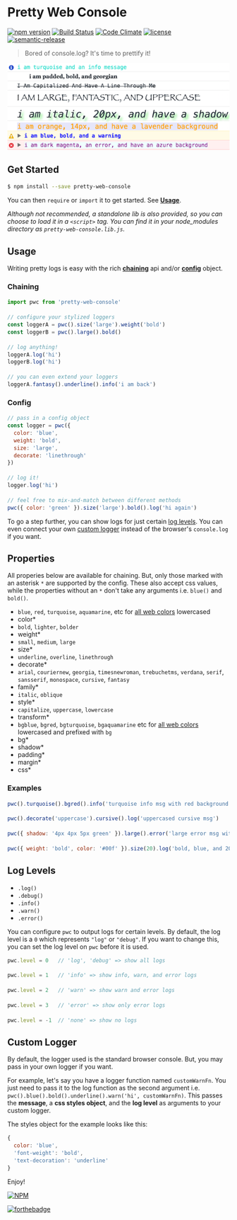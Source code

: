 # Pretty Web Console

[![npm version](https://badge.fury.io/js/pretty-web-console.svg)](https://www.npmjs.com/package/pretty-web-console)
[![Build Status](https://travis-ci.org/bbmoz/pretty-web-console.svg)](https://travis-ci.org/bbmoz/pretty-web-console)
[![Code Climate](https://codeclimate.com/github/bbmoz/pretty-web-console/badges/gpa.svg)](https://codeclimate.com/github/bbmoz/pretty-web-console)
[![license](https://img.shields.io/badge/license-MIT-blue.svg)](https://github.com/bbmoz/pretty-web-console/blob/master/LICENSE)
[![semantic-release](https://img.shields.io/badge/%20%20%F0%9F%93%A6%F0%9F%9A%80-semantic--release-e10079.svg)](https://github.com/bbmoz/pretty-web-console/releases)

> Bored of console.log? It's time to prettify it!

![example](/media/example.png)

## Get Started

```bash
$ npm install --save pretty-web-console
```

You can then `require` or `import` it to get started. See [**Usage**](#usage).

*Although not recommended, a standalone lib is also provided, so you can choose to load it in a `<script>` tag. You can find it in your node_modules directory as `pretty-web-console.lib.js`.*

## Usage

Writing pretty logs is easy with the rich [**chaining**](#chaining) api and/or [**config**](#config) object.

### Chaining

```javascript
import pwc from 'pretty-web-console'

// configure your stylized loggers
const loggerA = pwc().size('large').weight('bold')
const loggerB = pwc().large().bold()

// log anything!
loggerA.log('hi')
loggerB.log('hi')

// you can even extend your loggers
loggerA.fantasy().underline().info('i am back')
```

### Config

```javascript
// pass in a config object
const logger = pwc({
  color: 'blue',
  weight: 'bold',
  size: 'large',
  decorate: 'linethrough'
})

// log it!
logger.log('hi')

// feel free to mix-and-match between different methods
pwc({ color: 'green' }).size('large').bold().log('hi again')
```

 To go a step further, you can show logs for just certain [log levels](#log-levels). You can even connect your own [custom logger](#custom-logger) instead of the browser's `console.log` if you want.

## Properties

All properies below are available for chaining. But, only those marked with an asterisk `*` are supported by the config. These also accept css values, while the properties without an `*` don't take any arguments i.e. `blue()` and `bold()`.

* `blue`, `red`, `turquoise`, `aquamarine`, etc for [all web colors](https://en.wikipedia.org/wiki/Web_colors#X11_color_names) lowercased
* color*
* `bold`, `lighter`, `bolder`
* weight*
* `small`, `medium`, `large`
* size*
* `underline`, `overline`, `linethrough`
* decorate*
* `arial`, `couriernew`, `georgia`, `timesnewroman`, `trebuchetms`, `verdana`, `serif`, `sansserif`, `monospace`, `cursive`, `fantasy`
* family*
* `italic`, `oblique`
* style*
* `capitalize`, `uppercase`, `lowercase`
* transform*
* `bgblue`, `bgred`, `bgturquoise`, `bgaquamarine` etc for [all web colors](https://en.wikipedia.org/wiki/Web_colors#X11_color_names) lowercased and prefixed with `bg`
* bg*
* shadow*
* padding*
* margin*
* css*

### Examples

```javascript
pwc().turquoise().bgred().info('turquoise info msg with red background')

pwc().decorate('uppercase').cursive().log('uppercased cursive msg')

pwc({ shadow: '4px 4px 5px green' }).large().error('large error msg with green shadow')

pwc({ weight: 'bold', color: '#00f' }).size(20).log('bold, blue, and 20px msg')
```

## Log Levels

* `.log()`
* `.debug()`
* `.info()`
* `.warn()`
* `.error()`

You can configure `pwc` to output logs for certain levels. By default, the log level is a `0` which represents `"log"` or `"debug"`. If you want to change this, you can set the log level on `pwc` before it is used.

```javascript
pwc.level = 0   // 'log', 'debug' => show all logs

pwc.level = 1   // 'info' => show info, warn, and error logs

pwc.level = 2   // 'warn' => show warn and error logs

pwc.level = 3   // 'error' => show only error logs

pwc.level = -1  // 'none' => show no logs
```

## Custom Logger

By default, the logger used is the standard browser console. But, you may pass in your own logger if you want.

For example, let's say you have a logger function named `customWarnFn`. You just need to pass it to the log function as the second argument i.e. `pwc().blue().bold().underline().warn('hi', customWarnFn)`. This passes the **message**, a **css styles object**, and the **log level** as arguments to your custom logger.

The styles object for the example looks like this:

```javascript
{
  color: 'blue',
  'font-weight': 'bold',
  'text-decoration': 'underline'
}
```

Enjoy!

[![NPM](https://nodei.co/npm/pretty-web-console.png?compact=true)](https://www.npmjs.com/package/pretty-web-console)

[![forthebadge](http://forthebadge.com/images/badges/built-with-love.svg)](https://github.com/bbmoz/pretty-web-console)
